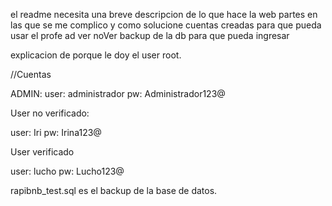 el readme necesita una breve descripcion de lo que hace la web
partes en las que se me complico y como solucione
cuentas creadas para que pueda usar el profe
ad ver noVer
backup de la db para que pueda ingresar

explicacion de porque le doy el user root.

//Cuentas 

ADMIN:
user: administrador
pw: Administrador123@

User no verificado:

user: Iri
pw: Irina123@

User verificado

user: lucho
pw: Lucho123@

rapibnb_test.sql es el backup de la base de datos.
